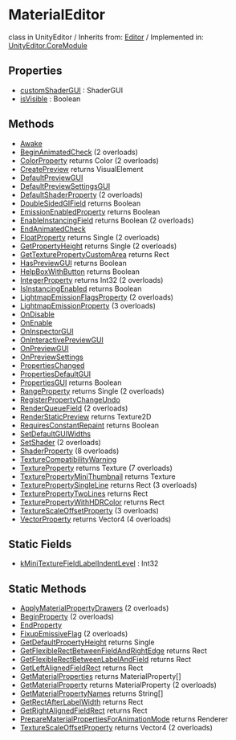 # MaterialEditor
class in UnityEditor
 / Inherits from: <a href="https://docs.unity3d.com/6000.1/Documentation/ScriptReference/Editor.html">Editor</a> / Implemented in: <a href="https://docs.unity3d.com/6000.1/Documentation/ScriptReference/UnityEditor.CoreModule.html">UnityEditor.CoreModule</a>

## Properties
- <a href="https://docs.unity3d.com/6000.1/Documentation/ScriptReference/MaterialEditor-customShaderGUI.html">customShaderGUI</a> : ShaderGUI
- <a href="https://docs.unity3d.com/6000.1/Documentation/ScriptReference/MaterialEditor-isVisible.html">isVisible</a> : Boolean

## Methods
- <a href="https://docs.unity3d.com/6000.1/Documentation/ScriptReference/MaterialEditor.Awake.html">Awake</a>
- <a href="https://docs.unity3d.com/6000.1/Documentation/ScriptReference/MaterialEditor.BeginAnimatedCheck.html">BeginAnimatedCheck</a> (2 overloads)
- <a href="https://docs.unity3d.com/6000.1/Documentation/ScriptReference/MaterialEditor.ColorProperty.html">ColorProperty</a> returns Color (2 overloads)
- <a href="https://docs.unity3d.com/6000.1/Documentation/ScriptReference/MaterialEditor.CreatePreview.html">CreatePreview</a> returns VisualElement
- <a href="https://docs.unity3d.com/6000.1/Documentation/ScriptReference/MaterialEditor.DefaultPreviewGUI.html">DefaultPreviewGUI</a>
- <a href="https://docs.unity3d.com/6000.1/Documentation/ScriptReference/MaterialEditor.DefaultPreviewSettingsGUI.html">DefaultPreviewSettingsGUI</a>
- <a href="https://docs.unity3d.com/6000.1/Documentation/ScriptReference/MaterialEditor.DefaultShaderProperty.html">DefaultShaderProperty</a> (2 overloads)
- <a href="https://docs.unity3d.com/6000.1/Documentation/ScriptReference/MaterialEditor.DoubleSidedGIField.html">DoubleSidedGIField</a> returns Boolean
- <a href="https://docs.unity3d.com/6000.1/Documentation/ScriptReference/MaterialEditor.EmissionEnabledProperty.html">EmissionEnabledProperty</a> returns Boolean
- <a href="https://docs.unity3d.com/6000.1/Documentation/ScriptReference/MaterialEditor.EnableInstancingField.html">EnableInstancingField</a> returns Boolean (2 overloads)
- <a href="https://docs.unity3d.com/6000.1/Documentation/ScriptReference/MaterialEditor.EndAnimatedCheck.html">EndAnimatedCheck</a>
- <a href="https://docs.unity3d.com/6000.1/Documentation/ScriptReference/MaterialEditor.FloatProperty.html">FloatProperty</a> returns Single (2 overloads)
- <a href="https://docs.unity3d.com/6000.1/Documentation/ScriptReference/MaterialEditor.GetPropertyHeight.html">GetPropertyHeight</a> returns Single (2 overloads)
- <a href="https://docs.unity3d.com/6000.1/Documentation/ScriptReference/MaterialEditor.GetTexturePropertyCustomArea.html">GetTexturePropertyCustomArea</a> returns Rect
- <a href="https://docs.unity3d.com/6000.1/Documentation/ScriptReference/MaterialEditor.HasPreviewGUI.html">HasPreviewGUI</a> returns Boolean
- <a href="https://docs.unity3d.com/6000.1/Documentation/ScriptReference/MaterialEditor.HelpBoxWithButton.html">HelpBoxWithButton</a> returns Boolean
- <a href="https://docs.unity3d.com/6000.1/Documentation/ScriptReference/MaterialEditor.IntegerProperty.html">IntegerProperty</a> returns Int32 (2 overloads)
- <a href="https://docs.unity3d.com/6000.1/Documentation/ScriptReference/MaterialEditor.IsInstancingEnabled.html">IsInstancingEnabled</a> returns Boolean
- <a href="https://docs.unity3d.com/6000.1/Documentation/ScriptReference/MaterialEditor.LightmapEmissionFlagsProperty.html">LightmapEmissionFlagsProperty</a> (2 overloads)
- <a href="https://docs.unity3d.com/6000.1/Documentation/ScriptReference/MaterialEditor.LightmapEmissionProperty.html">LightmapEmissionProperty</a> (3 overloads)
- <a href="https://docs.unity3d.com/6000.1/Documentation/ScriptReference/MaterialEditor.OnDisable.html">OnDisable</a>
- <a href="https://docs.unity3d.com/6000.1/Documentation/ScriptReference/MaterialEditor.OnEnable.html">OnEnable</a>
- <a href="https://docs.unity3d.com/6000.1/Documentation/ScriptReference/MaterialEditor.OnInspectorGUI.html">OnInspectorGUI</a>
- <a href="https://docs.unity3d.com/6000.1/Documentation/ScriptReference/MaterialEditor.OnInteractivePreviewGUI.html">OnInteractivePreviewGUI</a>
- <a href="https://docs.unity3d.com/6000.1/Documentation/ScriptReference/MaterialEditor.OnPreviewGUI.html">OnPreviewGUI</a>
- <a href="https://docs.unity3d.com/6000.1/Documentation/ScriptReference/MaterialEditor.OnPreviewSettings.html">OnPreviewSettings</a>
- <a href="https://docs.unity3d.com/6000.1/Documentation/ScriptReference/MaterialEditor.PropertiesChanged.html">PropertiesChanged</a>
- <a href="https://docs.unity3d.com/6000.1/Documentation/ScriptReference/MaterialEditor.PropertiesDefaultGUI.html">PropertiesDefaultGUI</a>
- <a href="https://docs.unity3d.com/6000.1/Documentation/ScriptReference/MaterialEditor.PropertiesGUI.html">PropertiesGUI</a> returns Boolean
- <a href="https://docs.unity3d.com/6000.1/Documentation/ScriptReference/MaterialEditor.RangeProperty.html">RangeProperty</a> returns Single (2 overloads)
- <a href="https://docs.unity3d.com/6000.1/Documentation/ScriptReference/MaterialEditor.RegisterPropertyChangeUndo.html">RegisterPropertyChangeUndo</a>
- <a href="https://docs.unity3d.com/6000.1/Documentation/ScriptReference/MaterialEditor.RenderQueueField.html">RenderQueueField</a> (2 overloads)
- <a href="https://docs.unity3d.com/6000.1/Documentation/ScriptReference/MaterialEditor.RenderStaticPreview.html">RenderStaticPreview</a> returns Texture2D
- <a href="https://docs.unity3d.com/6000.1/Documentation/ScriptReference/MaterialEditor.RequiresConstantRepaint.html">RequiresConstantRepaint</a> returns Boolean
- <a href="https://docs.unity3d.com/6000.1/Documentation/ScriptReference/MaterialEditor.SetDefaultGUIWidths.html">SetDefaultGUIWidths</a>
- <a href="https://docs.unity3d.com/6000.1/Documentation/ScriptReference/MaterialEditor.SetShader.html">SetShader</a> (2 overloads)
- <a href="https://docs.unity3d.com/6000.1/Documentation/ScriptReference/MaterialEditor.ShaderProperty.html">ShaderProperty</a> (8 overloads)
- <a href="https://docs.unity3d.com/6000.1/Documentation/ScriptReference/MaterialEditor.TextureCompatibilityWarning.html">TextureCompatibilityWarning</a>
- <a href="https://docs.unity3d.com/6000.1/Documentation/ScriptReference/MaterialEditor.TextureProperty.html">TextureProperty</a> returns Texture (7 overloads)
- <a href="https://docs.unity3d.com/6000.1/Documentation/ScriptReference/MaterialEditor.TexturePropertyMiniThumbnail.html">TexturePropertyMiniThumbnail</a> returns Texture
- <a href="https://docs.unity3d.com/6000.1/Documentation/ScriptReference/MaterialEditor.TexturePropertySingleLine.html">TexturePropertySingleLine</a> returns Rect (3 overloads)
- <a href="https://docs.unity3d.com/6000.1/Documentation/ScriptReference/MaterialEditor.TexturePropertyTwoLines.html">TexturePropertyTwoLines</a> returns Rect
- <a href="https://docs.unity3d.com/6000.1/Documentation/ScriptReference/MaterialEditor.TexturePropertyWithHDRColor.html">TexturePropertyWithHDRColor</a> returns Rect
- <a href="https://docs.unity3d.com/6000.1/Documentation/ScriptReference/MaterialEditor.TextureScaleOffsetProperty.html">TextureScaleOffsetProperty</a> (3 overloads)
- <a href="https://docs.unity3d.com/6000.1/Documentation/ScriptReference/MaterialEditor.VectorProperty.html">VectorProperty</a> returns Vector4 (4 overloads)

## Static Fields
- <a href="https://docs.unity3d.com/6000.1/Documentation/ScriptReference/MaterialEditor-kMiniTextureFieldLabelIndentLevel.html">kMiniTextureFieldLabelIndentLevel</a> : Int32

## Static Methods
- <a href="https://docs.unity3d.com/6000.1/Documentation/ScriptReference/MaterialEditor.ApplyMaterialPropertyDrawers.html">ApplyMaterialPropertyDrawers</a> (2 overloads)
- <a href="https://docs.unity3d.com/6000.1/Documentation/ScriptReference/MaterialEditor.BeginProperty.html">BeginProperty</a> (2 overloads)
- <a href="https://docs.unity3d.com/6000.1/Documentation/ScriptReference/MaterialEditor.EndProperty.html">EndProperty</a>
- <a href="https://docs.unity3d.com/6000.1/Documentation/ScriptReference/MaterialEditor.FixupEmissiveFlag.html">FixupEmissiveFlag</a> (2 overloads)
- <a href="https://docs.unity3d.com/6000.1/Documentation/ScriptReference/MaterialEditor.GetDefaultPropertyHeight.html">GetDefaultPropertyHeight</a> returns Single
- <a href="https://docs.unity3d.com/6000.1/Documentation/ScriptReference/MaterialEditor.GetFlexibleRectBetweenFieldAndRightEdge.html">GetFlexibleRectBetweenFieldAndRightEdge</a> returns Rect
- <a href="https://docs.unity3d.com/6000.1/Documentation/ScriptReference/MaterialEditor.GetFlexibleRectBetweenLabelAndField.html">GetFlexibleRectBetweenLabelAndField</a> returns Rect
- <a href="https://docs.unity3d.com/6000.1/Documentation/ScriptReference/MaterialEditor.GetLeftAlignedFieldRect.html">GetLeftAlignedFieldRect</a> returns Rect
- <a href="https://docs.unity3d.com/6000.1/Documentation/ScriptReference/MaterialEditor.GetMaterialProperties.html">GetMaterialProperties</a> returns MaterialProperty[]
- <a href="https://docs.unity3d.com/6000.1/Documentation/ScriptReference/MaterialEditor.GetMaterialProperty.html">GetMaterialProperty</a> returns MaterialProperty (2 overloads)
- <a href="https://docs.unity3d.com/6000.1/Documentation/ScriptReference/MaterialEditor.GetMaterialPropertyNames.html">GetMaterialPropertyNames</a> returns String[]
- <a href="https://docs.unity3d.com/6000.1/Documentation/ScriptReference/MaterialEditor.GetRectAfterLabelWidth.html">GetRectAfterLabelWidth</a> returns Rect
- <a href="https://docs.unity3d.com/6000.1/Documentation/ScriptReference/MaterialEditor.GetRightAlignedFieldRect.html">GetRightAlignedFieldRect</a> returns Rect
- <a href="https://docs.unity3d.com/6000.1/Documentation/ScriptReference/MaterialEditor.PrepareMaterialPropertiesForAnimationMode.html">PrepareMaterialPropertiesForAnimationMode</a> returns Renderer
- <a href="https://docs.unity3d.com/6000.1/Documentation/ScriptReference/MaterialEditor.TextureScaleOffsetProperty.html">TextureScaleOffsetProperty</a> returns Vector4 (2 overloads)
